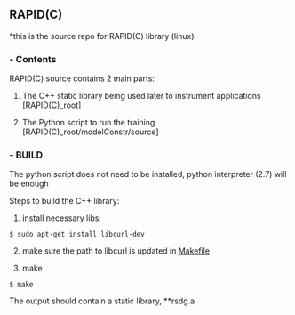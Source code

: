 ## RAPID(C)

*this is the source repo for RAPID(C) library (linux)

### - Contents

RAPID(C) source contains 2 main parts:

1) The C++ static library being used later to instrument applications [RAPID(C)_root]

2) The Python script to run the training [RAPID(C)_root/modelConstr/source]

### - BUILD

The python script does not need to be installed, python interpreter (2.7) will be enough

Steps to build the C++ library:

1) install necessary libs:

```
$ sudo apt-get install libcurl-dev
```

2) make sure the path to libcurl is updated in [Makefile](https://github.com/niuye8911/rapidlib-linux/blob/master/makefile)

3) make

```
$ make
```

The output should contain a static library, **rsdg.a



